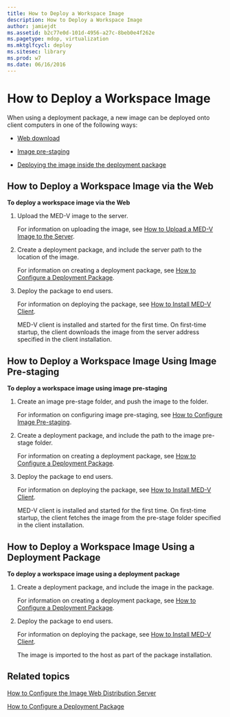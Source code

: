 ```yaml
---
title: How to Deploy a Workspace Image
description: How to Deploy a Workspace Image
author: jamiejdt
ms.assetid: b2c77e0d-101d-4956-a27c-8beb0e4f262e
ms.pagetype: mdop, virtualization
ms.mktglfcycl: deploy
ms.sitesec: library
ms.prod: w7
ms.date: 06/16/2016
---
```



# How to Deploy a Workspace Image


When using a deployment package, a new image can be deployed onto client computers in one of the following ways:

-   [Web download](#bkmk-howtodeployaworkspaceimageviatheweb)

-   [Image pre-staging](#bkmk-howtodeployaworkspaceimageusingimageprestaging)

-   [Deploying the image inside the deployment package](#bkmk-howtodeployaworkspaceimageusingadeploymentapackage)

## <a href="" id="bkmk-howtodeployaworkspaceimageviatheweb"></a>How to Deploy a Workspace Image via the Web


**To deploy a workspace image via the Web**

1.  Upload the MED-V image to the server.

    For information on uploading the image, see [How to Upload a MED-V Image to the Server](how-to-upload-a-med-v-image-to-the-server.md).

2.  Create a deployment package, and include the server path to the location of the image.

    For information on creating a deployment package, see [How to Configure a Deployment Package](how-to-configure-a-deployment-package.md).

3.  Deploy the package to end users.

    For information on deploying the package, see [How to Install MED-V Client](how-to-install-med-v-clientdeployment-package.md).

    MED-V client is installed and started for the first time. On first-time startup, the client downloads the image from the server address specified in the client installation.

## <a href="" id="bkmk-howtodeployaworkspaceimageusingimageprestaging"></a>How to Deploy a Workspace Image Using Image Pre-staging


**To deploy a workspace image using image pre-staging**

1.  Create an image pre-stage folder, and push the image to the folder.

    For information on configuring image pre-staging, see [How to Configure Image Pre-staging](how-to-configure-image-pre-staging.md).

2.  Create a deployment package, and include the path to the image pre-stage folder.

    For information on creating a deployment package, see [How to Configure a Deployment Package](how-to-configure-a-deployment-package.md).

3.  Deploy the package to end users.

    For information on deploying the package, see [How to Install MED-V Client](how-to-install-med-v-clientdeployment-package.md).

    MED-V client is installed and started for the first time. On first-time startup, the client fetches the image from the pre-stage folder specified in the client installation.

## <a href="" id="bkmk-howtodeployaworkspaceimageusingadeploymentapackage"></a>How to Deploy a Workspace Image Using a Deployment Package


**To deploy a workspace image using a deployment package**

1.  Create a deployment package, and include the image in the package.

    For information on creating a deployment package, see [How to Configure a Deployment Package](how-to-configure-a-deployment-package.md).

2.  Deploy the package to end users.

    For information on deploying the package, see [How to Install MED-V Client](how-to-install-med-v-clientdeployment-package.md).

    The image is imported to the host as part of the package installation.

## Related topics


[How to Configure the Image Web Distribution Server](how-to-configure-the-image-web-distribution-server.md)

[How to Configure a Deployment Package](how-to-configure-a-deployment-package.md)

 

 





